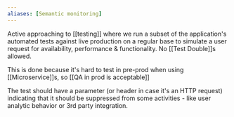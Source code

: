 ```yaml
---
aliases: [Semantic monitoring]
---
```


Active approaching to [[testing]] where we run a subset of the application's automated tests against live production on a regular base to simulate a user request for availability, performance & functionality. No [[Test Double]]s allowed.

This is done because it's hard to test in pre-prod when using [[Microservice]]s, so [[QA in prod is acceptable]]

The test should have a parameter (or header in case it's an HTTP request) indicating that it should be suppressed from some activities - like user analytic behavior or 3rd party integration.